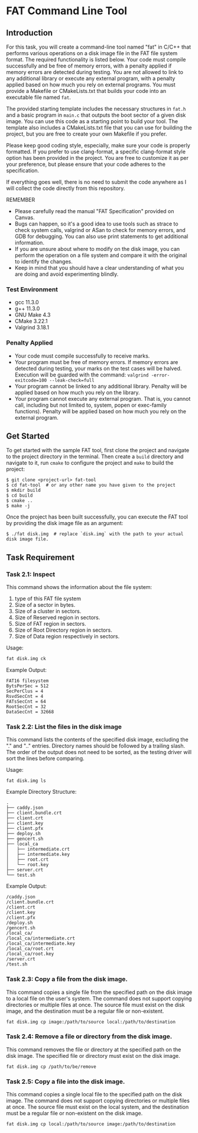 # FAT Command Line Tool

## Introduction

For this task, you will create a command-line tool named "fat" in C/C++ that performs various operations on a disk image file in the FAT file system format. The required functionality is listed below. Your code must compile successfully and be free of memory errors, with a penalty applied if memory errors are detected during testing. You are not allowed to link to any additional library or execute any external program, with a penalty applied based on how much you rely on external programs. You must provide a Makefile or CMakeLists.txt that builds your code into an executable file named `fat`.

The provided starting template includes the necessary structures in `fat.h` and a basic program in `main.c` that outputs the boot sector of a given disk image. You can use this code as a starting point to build your tool. The template also includes a CMakeLists.txt file that you can use for building the project, but you are free to create your own Makefile if you prefer.

Please keep good coding style, especially, make sure your code is properly formatted. If you prefer to use clang-format, a specific clang-format style option has been provided in the project. You are free to customize it as per your preference, but please ensure that your code adheres to the specification.

If everything goes well, there is no need to submit the code anywhere as I will collect the code directly from this repository.

REMEMBER

- Please carefully read the manual "FAT Specification" provided on Canvas.
- Bugs can happen, so it's a good idea to use tools such as strace to check system calls, valgrind or ASan to check for memory errors, and GDB for debugging. You can also use print statements to get additional information.
- If you are unsure about where to modify on the disk image, you can perform the operation on a file system and compare it with the original to identify the changes.
- Keep in mind that you should have a clear understanding of what you are doing and avoid experimenting blindly.

### Test Environment

- gcc 11.3.0
- g++ 11.3.0
- GNU Make 4.3
- CMake 3.22.1
- Valgrind 3.18.1

### Penalty Applied

- Your code must compile successfully to receive marks.
- Your program must be free of memory errors. If memory errors are detected during testing, your marks on the test cases will be halved. Execution will be guarded with the command: `valgrind -error-exitcode=100 --leak-check=full`
- Your program cannot be linked to any additional library. Penalty will be applied based on how much you rely on the library.
- Your program cannot execute any external program. That is, you cannot call, including but not limited to, system, popen or exec-family functions). Penalty will be applied based on how much you rely on the external program.

## Get Started

To get started with the sample FAT tool, first clone the project and navigate to the project directory in the terminal. Then create a `build` directory and navigate to it, run `cmake` to configure the project and `make` to build the project:

```console
$ git clone <project-url> fat-tool
$ cd fat-tool  # or any other name you have given to the project
$ mkdir build
$ cd build
$ cmake ..
$ make -j
```

Once the project has been built successfully, you can execute the FAT tool by providing the disk image file as an argument:

```console
$ ./fat disk.img  # replace `disk.img` with the path to your actual disk image file.
```

## Task Requirement

### Task 2.1: Inspect

This command shows the information about the file system:

1. type of this FAT file system
2. Size of a sector in bytes.
3. Size of a cluster in sectors.
4. Size of Reserved region in sectors.
5. Size of FAT region in sectors.
6. Size of Root Directory region in sectors.
7. Size of Data region respectively in sectors.

Usage:

```bash
fat disk.img ck
```

Example Output:

```
FAT16 filesystem
BytsPerSec = 512
SecPerClus = 4
RsvdSecCnt = 4
FATsSecCnt = 64
RootSecCnt = 32
DataSecCnt = 32668
```

### Task 2.2: List the files in the disk image

This command lists the contents of the specified disk image, excluding the "." and ".." entries. Directory names should be followed by a trailing slash. The order of the output does not need to be sorted, as the testing driver will sort the lines before comparing.

Usage:

```
fat disk.img ls
```

Example Directory Structure:

```
.
├── caddy.json
├── client.bundle.crt
├── client.crt
├── client.key
├── client.pfx
├── deploy.sh
├── gencert.sh
├── local_ca
│   ├── intermediate.crt
│   ├── intermediate.key
│   ├── root.crt
│   └── root.key
├── server.crt
└── test.sh
```

Example Output:

```
/caddy.json
/client.bundle.crt
/client.crt
/client.key
/client.pfx
/deploy.sh
/gencert.sh
/local_ca/
/local_ca/intermediate.crt
/local_ca/intermediate.key
/local_ca/root.crt
/local_ca/root.key
/server.crt
/test.sh
```

### Task 2.3: Copy a file from the disk image.

This command copies a single file from the specified path on the disk image to a local file on the user's system. The command does not support copying directories or multiple files at once. The source file must exist on the disk image, and the destination must be a regular file or non-existent.

```
fat disk.img cp image:/path/to/source local:/path/to/destination
```

### Task 2.4: Remove a file or directory from the disk image.

This command removes the file or directory at the specified path on the disk image. The specified file or directory must exist on the disk image.

```
fat disk.img cp /path/to/be/remove
```

### Task 2.5: Copy a file into the disk image.

This command copies a single local file to the specified path on the disk image. The command does not support copying directories or multiple files at once. The source file must exist on the local system, and the destination must be a regular file or non-existent on the disk image.

```
fat disk.img cp local:/path/to/source image:/path/to/destination
```

